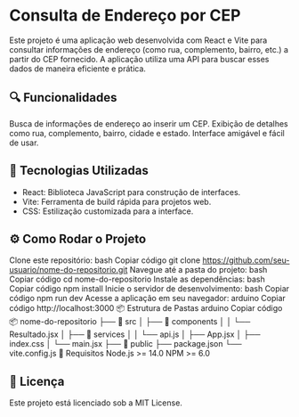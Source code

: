 # Consulta de Endereço por CEP
Este projeto é uma aplicação web desenvolvida com React e Vite para consultar informações de endereço (como rua, complemento, bairro, etc.) a partir do CEP fornecido. A aplicação utiliza uma API para buscar esses dados de maneira eficiente e prática.

## 🔍 Funcionalidades
Busca de informações de endereço ao inserir um CEP.
Exibição de detalhes como rua, complemento, bairro, cidade e estado.
Interface amigável e fácil de usar.

## 🚀 Tecnologias Utilizadas
- React: Biblioteca JavaScript para construção de interfaces.
- Vite: Ferramenta de build rápida para projetos web.
- CSS: Estilização customizada para a interface.


## ⚙️ Como Rodar o Projeto
Clone este repositório:
bash
Copiar código
git clone https://github.com/seu-usuario/nome-do-repositorio.git
Navegue até a pasta do projeto:
bash
Copiar código
cd nome-do-repositorio
Instale as dependências:
bash
Copiar código
npm install
Inicie o servidor de desenvolvimento:
bash
Copiar código
npm run dev
Acesse a aplicação em seu navegador:
arduino
Copiar código
http://localhost:3000
📦 Estrutura de Pastas
arduino
Copiar código
📦 nome-do-repositorio
├── 📂 src
│   ├── 📂 components
│   │   └── Resultado.jsx
│   ├── 📂 services
│   │   └── api.js
│   ├── App.jsx
│   ├── index.css
│   └── main.jsx
├── 📂 public
├── package.json
└── vite.config.js
📌 Requisitos
Node.js >= 14.0
NPM >= 6.0
## 📜 Licença
Este projeto está licenciado sob a MIT License.
